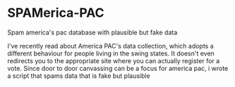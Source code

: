 # SPAMerica-PAC
Spam america's pac database with plausible but fake data

I've recently read about America PAC's data collection, which adopts a different behaviour for people living in the swing states. It doesn't even redirects you to the appropriate site where you can actually register for a vote. Since door to door canvassing can be a focus for america pac, i wrote a script that spams data that is fake but plausible
